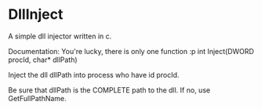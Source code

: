 # DllInject
A simple dll injector written in c.

Documentation:
You're lucky, there is only one function :p
int Inject(DWORD procId, char* dllPath)

Inject the dll dllPath into process who have id procId.

Be sure that dllPath is the COMPLETE path to the dll.
If no, use GetFullPathName.
